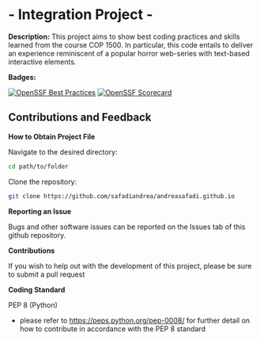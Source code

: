 # - Integration Project -

**Description:** This project aims to show best coding practices and skills learned from the course COP 1500.
In particular, this code entails to deliver an experience reminiscent of a popular horror web-series with text-based interactive elements. 

**Badges:**

[![OpenSSF Best Practices](https://www.bestpractices.dev/projects/10303/badge)](https://www.bestpractices.dev/projects/10303)
[![OpenSSF Scorecard](https://api.scorecard.dev/projects/github.com/{owner}/{repo}/badge)](https://scorecard.dev/viewer/?uri=github.com/{owner}/{repo})

## Contributions and Feedback

**How to Obtain Project File**

Navigate to the desired directory:
```bash
cd path/to/folder
```

Clone the repository:
```bash
git clone https://github.com/safadiandrea/andreasafadi.github.io
```

**Reporting an Issue** 

Bugs and other software issues can be reported on the Issues tab of this github repository. 

**Contributions**

If you wish to help out with the development of this project, please be sure to submit a pull request 

**Coding Standard**

PEP 8 (Python)
- please refer to https://peps.python.org/pep-0008/ for further detail on how to contribute in accordance with the PEP 8 standard
  

